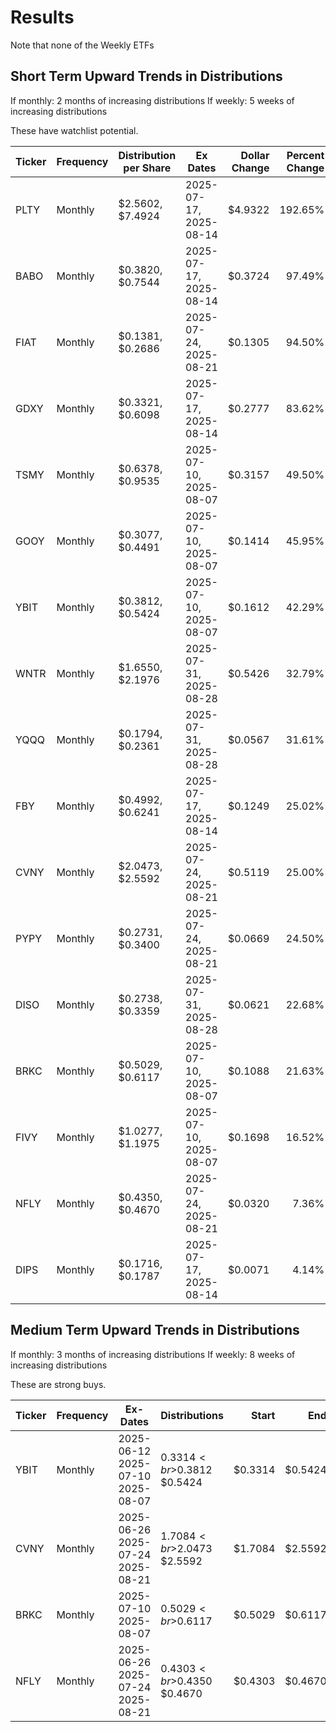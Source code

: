 # Results

Note that none of the Weekly ETFs
## Short Term Upward Trends in Distributions
If monthly: 2 months of increasing distributions
If weekly: 5 weeks of increasing distributions

These have watchlist potential.

| Ticker | Frequency | Distribution per Share | Ex Dates               | Dollar Change | Percent Change |
|--------|-----------|------------------------|------------------------|--------------:|---------------:|
| PLTY   | Monthly   | $2.5602, $7.4924       | 2025-07-17, 2025-08-14 |       $4.9322 |        192.65% |
| BABO   | Monthly   | $0.3820, $0.7544       | 2025-07-17, 2025-08-14 |       $0.3724 |         97.49% |
| FIAT   | Monthly   | $0.1381, $0.2686       | 2025-07-24, 2025-08-21 |       $0.1305 |         94.50% |
| GDXY   | Monthly   | $0.3321, $0.6098       | 2025-07-17, 2025-08-14 |       $0.2777 |         83.62% |
| TSMY   | Monthly   | $0.6378, $0.9535       | 2025-07-10, 2025-08-07 |       $0.3157 |         49.50% |
| GOOY   | Monthly   | $0.3077, $0.4491       | 2025-07-10, 2025-08-07 |       $0.1414 |         45.95% |
| YBIT   | Monthly   | $0.3812, $0.5424       | 2025-07-10, 2025-08-07 |       $0.1612 |         42.29% |
| WNTR   | Monthly   | $1.6550, $2.1976       | 2025-07-31, 2025-08-28 |       $0.5426 |         32.79% |
| YQQQ   | Monthly   | $0.1794, $0.2361       | 2025-07-31, 2025-08-28 |       $0.0567 |         31.61% |
| FBY    | Monthly   | $0.4992, $0.6241       | 2025-07-17, 2025-08-14 |       $0.1249 |         25.02% |
| CVNY   | Monthly   | $2.0473, $2.5592       | 2025-07-24, 2025-08-21 |       $0.5119 |         25.00% |
| PYPY   | Monthly   | $0.2731, $0.3400       | 2025-07-24, 2025-08-21 |       $0.0669 |         24.50% |
| DISO   | Monthly   | $0.2738, $0.3359       | 2025-07-31, 2025-08-28 |       $0.0621 |         22.68% |
| BRKC   | Monthly   | $0.5029, $0.6117       | 2025-07-10, 2025-08-07 |       $0.1088 |         21.63% |
| FIVY   | Monthly   | $1.0277, $1.1975       | 2025-07-10, 2025-08-07 |       $0.1698 |         16.52% |
| NFLY   | Monthly   | $0.4350, $0.4670       | 2025-07-24, 2025-08-21 |       $0.0320 |          7.36% |
| DIPS   | Monthly   | $0.1716, $0.1787       | 2025-07-17, 2025-08-14 |       $0.0071 |          4.14% |

## Medium Term Upward Trends in Distributions
If monthly: 3 months of increasing distributions
If weekly: 8 weeks of increasing distributions

These are strong buys.

| Ticker  | Frequency | Ex-Dates                               | Distributions                 |   Start |     End | $ Change | % Change |
|---------|-----------|----------------------------------------|-------------------------------|--------:|--------:|---------:|---------:|
| YBIT    | Monthly   | 2025-06-12<br>2025-07-10<br>2025-08-07 | $0.3314<br>$0.3812<br>$0.5424 | $0.3314 | $0.5424 |  $0.2110 |  +63.67% |
| CVNY    | Monthly   | 2025-06-26<br>2025-07-24<br>2025-08-21 | $1.7084<br>$2.0473<br>$2.5592 | $1.7084 | $2.5592 |  $0.8508 |  +49.80% |
| BRKC    | Monthly   | 2025-07-10<br>2025-08-07               | $0.5029<br>$0.6117            | $0.5029 | $0.6117 |  $0.1088 |  +21.63% |
| NFLY    | Monthly   | 2025-06-26<br>2025-07-24<br>2025-08-21 | $0.4303<br>$0.4350<br>$0.4670 | $0.4303 | $0.4670 |  $0.0367 |   +8.53% |
